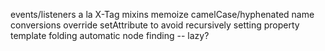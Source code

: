 events/listeners a la X-Tag
mixins
memoize camelCase/hyphenated name conversions
override setAttribute to avoid recursively setting property
template folding
automatic node finding -- lazy?
